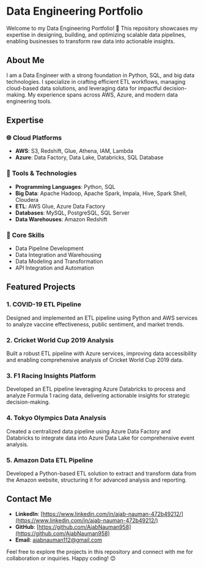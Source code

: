# Data Engineering Portfolio

Welcome to my Data Engineering Portfolio! 🚀
This repository showcases my expertise in designing, building, and optimizing scalable data pipelines, enabling businesses to transform raw data into actionable insights.

## About Me

I am a Data Engineer with a strong foundation in Python, SQL, and big data technologies. I specialize in crafting efficient ETL workflows, managing cloud-based data solutions, and leveraging data for impactful decision-making. My experience spans across AWS, Azure, and modern data engineering tools.

## Expertise

### 🌐 **Cloud Platforms**

- **AWS**: S3, Redshift, Glue, Athena, IAM, Lambda
- **Azure**: Data Factory, Data Lake, Databricks, SQL Database

### 🔧 **Tools & Technologies**

- **Programming Languages**: Python, SQL
- **Big Data**: Apache Hadoop, Apache Spark, Impala, Hive, Spark Shell, Cloudera
- **ETL**: AWS Glue, Azure Data Factory
- **Databases**: MySQL, PostgreSQL, SQL Server
- **Data Warehouses**: Amazon Redshift

### 📂 **Core Skills**

- Data Pipeline Development
- Data Integration and Warehousing
- Data Modeling and Transformation
- API Integration and Automation

## Featured Projects

### 1. **COVID-19 ETL Pipeline**

Designed and implemented an ETL pipeline using Python and AWS services to analyze vaccine effectiveness, public sentiment, and market trends.

### 2. **Cricket World Cup 2019 Analysis**

Built a robust ETL pipeline with Azure services, improving data accessibility and enabling comprehensive analysis of Cricket World Cup 2019 data.

### 3. **F1 Racing Insights Platform**

Developed an ETL pipeline leveraging Azure Databricks to process and analyze Formula 1 racing data, delivering actionable insights for strategic decision-making.

### 4. **Tokyo Olympics Data Analysis**

Created a centralized data pipeline using Azure Data Factory and Databricks to integrate data into Azure Data Lake for comprehensive event analysis.

### 5. **Amazon Data ETL Pipeline**

Developed a Python-based ETL solution to extract and transform data from the Amazon website, structuring it for advanced analysis and reporting.

## Contact Me

- **LinkedIn**: [https://www.linkedin.com/in/ajab-nauman-472b49212/](https://www.linkedin.com/in/ajab-nauman-472b49212/)
- **GitHub**: [https://github.com/AjabNauman958](https://github.com/AjabNauman958)
- **Email**: [ajabnauman112@gmail.com](mailto:ajabnauman112@gmail.com)

Feel free to explore the projects in this repository and connect with me for collaboration or inquiries. Happy coding! 😊
